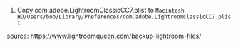1. Copy com.adobe.LightroomClassicCC7.plist to `Macintosh HD/Users/bob/Library/Preferences/com.adobe.LightroomClassicCC7.plist`

source: https://www.lightroomqueen.com/backup-lightroom-files/
